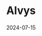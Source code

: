 ---  
layout: startup_page  
title: "Alvys"  
id: "alvys.com"  
permalink: "/alvysalvys.com07152024/"  
website: "https://alvys.com/"  
funding_round: "Series A"  
funding_amount: "$20.5M"  
investors: "Titanium Ventures, Picus Capital, RTP, Bonfire"  
about: "Alvys is a next-generation logistics operating platform designed to streamline logistics and supply chain management. Its cloud-based solution offers optimized workflows, hundreds of integrations, and a comprehensive suite of modules for seamless logistics management, addressing inefficiencies in current systems."  
markets: "Logistics, Supply Chain Management, Business Process Automation (BPA), Fleet Management, Software"  
hq: "Solana Beach, California, United States"  
founded_year: "2020"  
linkedin: "https://www.linkedin.com/company/alvysinc"  
twitter: "https://twitter.com/AlvysTeam"  
instagram: ""  
facebook: "https://www.facebook.com/AlvysTeams"  
crunchbase: "https://www.crunchbase.com/organization/alvys"  
pitchbook: "https://pitchbook.com/profiles/company/466076-08"  

date_display: "15-Jul-2024"  
date: "2024-07-15"

# SEO Optimization  
meta_title: "Alvys - Series A Funding ($20.5M)"  
meta_description: "Alvys, Alvys is a next-generation logistics operating platform designed to streamline logistics and supply chain management. Its cloud-based solution offers ..."  
meta_keywords: "Alvys, Logistics, Supply Chain Management, Business Process Automation (BPA), Fleet Management, Software, Series A funding"  
canonical_url: "https://startup.projectstartups.com/alvysalvys.com07152024/"  
---